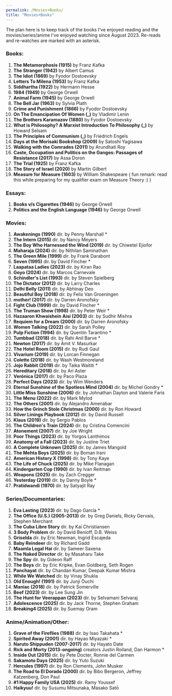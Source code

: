 ```yaml
---
permalink: /Movies+Books/
title: "Movies+Books"
---
```

The plan here is to keep track of the books I've enjoyed reading and the movies/series/anime I've enjoyed watching since August 2023. Re-reads and re-watches are marked with an asterisk.

### Books:
1.  **The Metamorphosis (1915)** by Franz Kafka
2.  **The Stranger (1942)** by Albert Camus
3.  **The Idiot (1869)** by Fyodor Dostoevsky
4.  **Letters To Milena (1953)** by Franz Kafka
5.  **Siddhartha (1922)** by Hermann Hesse
6.  **1984 (1949)** by George Orwell
7.  **Animal Farm (1945)** by George Orwell
8.  **The Bell Jar (1963)** by Sylvia Plath
9.  **Crime and Punishment (1866)** by Fyodor Dostoevsky
10. **On The Emancipation Of Women (_)** by Vladimir Lenin
11. **The Brothers Karamazov (1880)** by Fyodor Dostoevsky
12. **What is Philosophy? A Marxist Introduction To Philosophy (_)** by Howard Selsam
13. **The Principles of Communism (_)** by Friedrich Engels
14. **Days at the Morisaki Bookshop (2009)** by Satoshi Yagisawa
15. **Walking with the Comrades (2011)** by Arundhati Roy
16. **Caste, Occupation and Politics on the Ganges: Passages of Resistance (2017)** by Assa Doron
17. **The Trial (1925)** by Franz Kafka
18. **The Story of Israel (2020)** by Martin Gilbert
19. **Measure for Measure (1603)** by William Shakespeare ( fun remark: read this while preparing for my qualifier exam on Measure Theory :) )

### Essays:
1. **Books v/s Cigarettes (1946)** by George Orwell
2. **Politics and the English Language (1946)** by George Orwell

### Movies:
1.  **Awakenings (1990)** dir. by Penny Marshall *
2.  **The Intern (2015)** dir. by Nancy Meyers
4.  **The Boy Who Harnessed the Wind (2019)** dir. by Chiwetel Ejiofor
5.  **Maharaja (2024)** dir. by Nithilan Saminathan
6.  **The Green Mile (1999)** dir. by Frank Darabont
7.  **Seven (1995)** dir. by David Fincher *
8.  **Laapataa Ladies (2023)** dir. by Kiran Rao
9.  **Goyo (2024)** dir. by Marcos Carnevale
10. **Schindler's List (1993)** dir. by Steven Spielberg
13. **The Dictator (2012)** dir. by Larry Charles
15. **Delhi Belly (2011)** dir. by Abhinay Deo
16. **Beautiful Boy (2018)** dir. by Felix Van Groeningen
17. **mother! (2017)** dir. by Darren Aronofsky
19. **Fight Club (1999)** dir. by David Fincher *
20. **The Truman Show (1998)** dir. by Peter Weir *
21. **Hazaaron Khwaishein Aisi (2003)** dir. by Sudhir Mishra
22. **Requiem for a Dream (2000)** dir. by Darren Aronofsky
23. **Women Talking (2022)** dir. by Sarah Polley
24. **Pulp Fiction (1994)** dir. by Quentin Tarantino *
25. **Tumbbad (2018)** dir. by Rahi Anil Barve *
26. **Newton (2017)** dir. by Amit V. Masurkar
27. **The Hotel Room (2015)** dir. by Rudi Gaul
28. **Vivarium (2019)** dir. by Lorcan Finnegan
29. **Colette (2018)** dir. by Wash Westmoreland
30. **Jojo Rabbit (2019)** dir. by Taika Waititi *
31. **Hereditary (2018)** dir. by Ari Aster
32. **Verónica (2017)** dir. by Paco Plaza
33. **Perfect Days (2023)** dir. by Wim Wenders
34. **Eternal Sunshine of the Spotless Mind (2004)** dir. by Michel Gondry *
35. **Little Miss Sunshine (2006)** dir. by Johnathan Dayton and Valerie Faris
36. **The Menu (2022)** dir. by Mark Mylod
37. **The Others (2001)** dir. by Alejandro Amenábar
38. **How the Grinch Stole Christmas (2000)** dir. by Ron Howard
39. **Silver Linings Playbook (2012)** dir. by David Russell
40. **Klaus (2019)** dir. by Sergio Pablos
41. **The Children's Train (2024)** dir. by Cristina Comencini
42. **Atonement (2007)** dir. by Joe Wright
43. **Poor Things (2023)** dir. by Yorgos Lanthimos
44. **Anatomy of a Fall (2023)** dir. by Justine Triet
45. **A Complete Unknown (2025)** dir. by James Mangold
46. **The Mehta Boys (2025)** dir. by Boman Irani
47. **American History X (1998)** dir. by Tony Kaye
48. **The Life of Chuck (2025)** dir. by Mike Flanagan
49. **Kindergarten Cop (1990)** dir. by Ivan Reitman
50. **Weapons (2025)** dir. by Zach Cregger
51. **Yesterday (2019)** dir. by Danny Boyle *
52. **Pratidwandi (1970)** dir. by Satyajit Ray

### Series/Documentaries:
1.  **Eva Lasting (2023)** dir. by Dago García *
2.  **The Office (U.S.) (2005-2013)** dir. by Greg Daniels, Ricky Gervais, Stephen Merchant
3.  **The Cuba Libre Story** dir. by Kai Christiansen
4.  **3 Body Problem** dir. by David Benioff, D.B. Weiss
5.  **Griselda** dir. by Eric Newman, Ingrid Escajeda
6.  **Baby Reindeer** dir. by Richard Gadd
7.  **Maamla Legal Hai** dir. by Sameer Saxena
8.  **The Naked Director** dir. by Masaharu Take
9.  **The Spy** dir. by Gideon Raff
10. **The Boys** dir. by Eric Kripke, Evan Goldberg, Seth Rogen
11. **Panchayat** dir. by Chandan Kumar, Deepak Kumar Mishra
12. **While We Watched** dir. by Vinay Shukla
13. **Old Enough! (1991)** dir. by Junji Ōuchi
14. **Maniac (2018)** dir. by Patrick Somerville
15. **Beef (2023)** dir. by Lee Sung Jin
16. **The Hunt for Veerappan (2023)** dir. by Selvamani Selvaraj
17. **Adolescence (2025)** dir. by Jack Thorne, Stephen Graham
18. **Breaking4 (2025)** dir. by Suemay Oram

### Anime/Animation/Other:
1.  **Grave of the Fireflies (1988)** dir. by Isao Takahata *
2.  **Spirited Away (2001)** dir. by Hayao Miyazaki *
3.  **Naruto Shippuden (2007-2017)** dir. by Hayato Date
4.  **Rick and Morty (2013-ongoing)** creators Justin Roiland, Dan Harmon *
5.  **Inside Out (2015)** dir. by Pete Docter, Ronnie del Carmen
6.  **Sakamoto Days (2025)** dir. by Yuto Suzuki
7.  **Hercules (1997)** dir. by Ron Clements, John Musker
8.  **The Road to El Dorado (2000)** dir. by Bibo Bergeron, Jeffrey Katzenberg, Don Paul
9.  **#1 Happy Family USA (2025)** dir. Ramy Youssef
10. **Haikyuu!** dir. by Susumu Mitsunaka, Masako Satō

